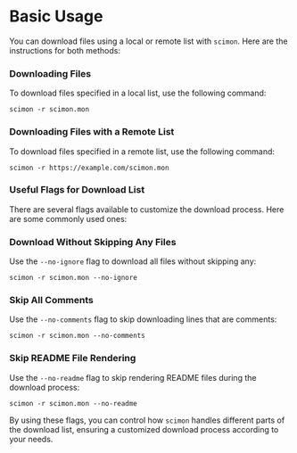 # Basic Usage

You can download files using a local or remote list with `scimon`. Here are the instructions for both methods:

### Downloading Files

To download files specified in a local list, use the following command:

```shell
scimon -r scimon.mon
```

### Downloading Files with a Remote List

To download files specified in a remote list, use the following command:

```shell
scimon -r https://example.com/scimon.mon
```

### Useful Flags for Download List

There are several flags available to customize the download process. Here are some commonly used ones:

### Download Without Skipping Any Files

Use the `--no-ignore` flag to download all files without skipping any:

```shell
scimon -r scimon.mon --no-ignore
```

### Skip All Comments

Use the `--no-comments` flag to skip downloading lines that are comments:

```shell
scimon -r scimon.mon --no-comments
```

### Skip README File Rendering

Use the `--no-readme` flag to skip rendering README files during the download process:

```shell
scimon -r scimon.mon --no-readme
```

By using these flags, you can control how `scimon` handles different parts of the download list, ensuring a customized download process according to your needs.
